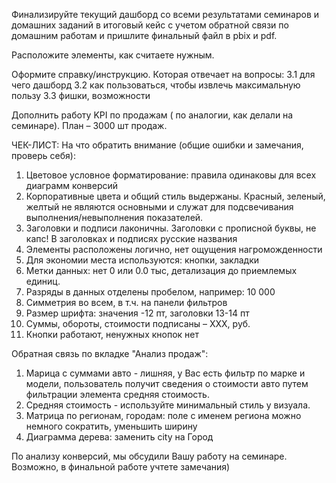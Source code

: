 Финализируйте текущий дашборд со всеми результатами семинаров и домашних заданий в итоговый кейс с учетом обратной связи по домашним работам и пришлите финальный файл в pbix и pdf.

Расположите элементы, как считаете нужным.

Оформите справку/инструкцию. Которая отвечает на вопросы:
3.1 для чего дашборд
3.2 как пользоваться, чтобы извлечь максимальную пользу
3.3 фишки, возможности

Дополнить работу KPI по продажам ( по аналогии, как делали на семинаре). План – 3000 шт продаж.

ЧЕК-ЛИСТ:
На что обратить внимание (общие ошибки и замечания, проверь себя):
1) Цветовое условное форматирование: правила одинаковы для всех диаграмм конверсий
2) Корпоративные цвета и общий стиль выдержаны. Красный, зеленый, желтый не являются основными и служат для подсвечивания выполнения/невыполнения показателей.
3) Заголовки и подписи лаконичны. Заголовки с прописной буквы, не капс! В заголовках и подписях русские названия
4) Элементы расположены логично, нет ощущения нагроможденности
5) Для экономии места используются: кнопки, закладки
6) Метки данных: нет 0 или 0.0 тыс, детализация до приемлемых единиц.
7) Разряды в данных отделены пробелом, например: 10 000
8) Симметрия во всем, в т.ч. на панели фильтров
9) Размер шрифта: значения -12 пт, заголовки 13-14 пт
10) Суммы, обороты, стоимости подписаны  – ХХХ, руб.
11) Кнопки работают, ненужных кнопок нет

Обратная связь по вкладке "Анализ продаж":
1) Марица с суммами авто - лишняя, у Вас есть фильтр по марке и модели, пользователь получит сведения о стоимости авто путем фильтрации элемента средняя стоимость.
2) Средняя стоимость - используйте минимальный стиль у визуала.
3) Матрица по регионам, городам: поле с именем региона можно немного сократить, уменьшить ширину
4) Диаграмма дерева: заменить city на Город

По анализу конверсий, мы обсудили Вашу работу на семинаре. Возможно, в финальной работе учтете замечания)

